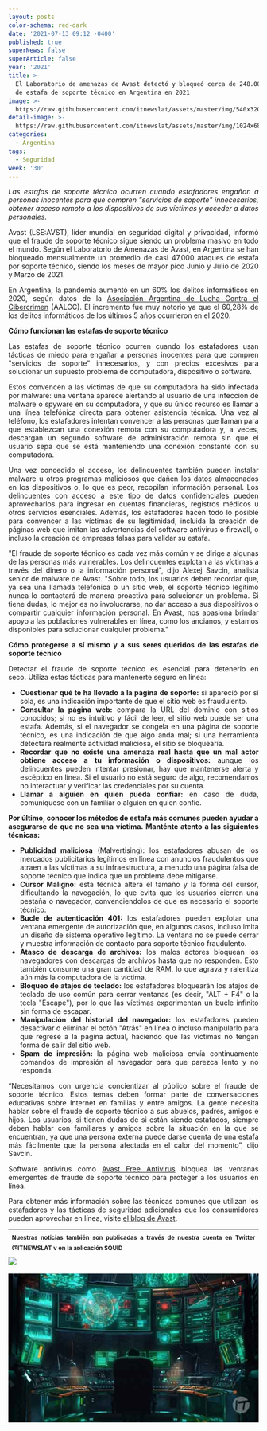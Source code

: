 ```yaml
---
layout: posts
color-schema: red-dark
date: '2021-07-13 09:12 -0400'
published: true
superNews: false
superArticle: false
year: '2021'
title: >-
  El Laboratorio de amenazas de Avast detectó y bloqueó cerca de 248.000 ataques
  de estafa de soporte técnico en Argentina en 2021
image: >-
  https://raw.githubusercontent.com/itnewslat/assets/master/img/540x320/Amenazas-industriales-p.jpg
detail-image: >-
  https://raw.githubusercontent.com/itnewslat/assets/master/img/1024x680/Amenazas-industriales-g.jpg
categories:
  - Argentina
tags:
  - Seguridad
week: '30'
---
```

<p style="text-align: justify;"><em>Las estafas de soporte técnico ocurren cuando estafadores engañan a personas inocentes para que compren "servicios de soporte" innecesarios, obtener acceso remoto a los dispositivos de sus víctimas y acceder a datos personales.</em></p>
<p style="text-align: justify;">Avast (LSE:AVST), líder mundial en seguridad digital y privacidad, informó que el fraude de soporte técnico sigue siendo un problema masivo en todo el mundo. Según el Laboratorio de Amenazas de Avast, en Argentina se han bloqueado mensualmente un promedio de casi 47,000 ataques de estafa por soporte técnico, siendo los meses de mayor pico Junio y Julio de 2020 y Marzo de 2021.</p>
<p style="text-align: justify;">En Argentina, la pandemia aumentó en un 60% los delitos informáticos en 2020, según datos de la <a href="https://www.cibercrimen.org.ar/">Asociación Argentina de Lucha Contra el Cibercrimen</a> (AALCC). El incremento fue muy notorio ya que el 60,28% de los delitos informáticos de los últimos 5 años ocurrieron en el 2020.</p>
<p style="text-align: justify;"><strong>Cómo funcionan las estafas de soporte técnico</strong></p>
<p style="text-align: justify;">Las estafas de soporte técnico ocurren cuando los estafadores usan tácticas de miedo para engañar a personas inocentes para que compren "servicios de soporte" innecesarios, y con precios excesivos para solucionar un supuesto problema de computadora, dispositivo o software.</p>
<p style="text-align: justify;">Estos convencen a las víctimas de que su computadora ha sido infectada por malware: una ventana aparece alertando al usuario de una infección de malware o spyware en su computadora, y que su único recurso es llamar a una línea telefónica directa para obtener asistencia técnica. Una vez al teléfono, los estafadores intentan convencer a las personas que llaman para que establezcan una conexión remota con su computadora y, a veces, descargan un segundo software de administración remota sin que el usuario sepa que se está manteniendo una conexión constante con su computadora.</p>
<p style="text-align: justify;">Una vez concedido el acceso, los delincuentes también pueden instalar malware u otros programas maliciosos que dañen los datos almacenados en los dispositivos o, lo que es peor, recopilan información personal. Los delincuentes con acceso a este tipo de datos confidenciales pueden aprovecharlos para ingresar en cuentas financieras, registros médicos u otros servicios esenciales. Además, los estafadores hacen todo lo posible para convencer a las víctimas de su legitimidad, incluida la creación de páginas web que imitan las advertencias del software antivirus o firewall, o incluso la creación de empresas falsas para validar su estafa.</p>
<p style="text-align: justify;">"El fraude de soporte técnico es cada vez más común y se dirige a algunas de las personas más vulnerables. Los delincuentes explotan a las víctimas a través del dinero o la información personal", dijo Alexej Savcin, analista senior de malware de Avast. "Sobre todo, los usuarios deben recordar que, ya sea una llamada telefónica o un sitio web, el soporte técnico legítimo nunca lo contactará de manera proactiva para solucionar un problema. Si tiene dudas, lo mejor es no involucrarse, no dar acceso a sus dispositivos o compartir cualquier información personal. En Avast, nos apasiona brindar apoyo a las poblaciones vulnerables en línea, como los ancianos, y estamos disponibles para solucionar cualquier problema."</p>
<p style="text-align: justify;"><strong>Cómo protegerse a sí mismo y a sus seres queridos de las estafas de soporte técnico</strong></p>
<p style="text-align: justify;">Detectar el fraude de soporte técnico es esencial para detenerlo en seco. Utiliza estas tácticas para mantenerte seguro en línea:</p>

<ul style="text-align: justify;">
	<li><strong>Cuestionar qué te ha llevado a la página de soporte:</strong> si apareció por sí sola, es una indicación importante de que el sitio web es fraudulento.</li>
	<li><strong>Consultar la página web: </strong>compara la URL del dominio con sitios conocidos; si no es intuitivo y fácil de leer, el sitio web puede ser una estafa. Además, si el navegador se congela en una página de soporte técnico, es una indicación de que algo anda mal; si una herramienta detectara realmente actividad maliciosa, el sitio se bloquearía.</li>
	<li><strong>Recordar que no existe una amenaza real hasta que un mal actor obtiene acceso a tu información o dispositivos:</strong> aunque los delincuentes pueden intentar presionar, hay que mantenerse alerta y escéptico en línea. Si el usuario no está seguro de algo, recomendamos no interactuar y verificar las credenciales por su cuenta.</li>
	<li><strong>Llamar a alguien en quien pueda confiar:</strong> en caso de duda, comuníquese con un familiar o alguien en quien confíe.</li>
</ul>
<p style="text-align: justify;"><strong>Por último, conocer los métodos de estafa más comunes pueden ayudar a asegurarse de que no sea una víctima. </strong><strong>Manténte atento a las siguientes técnicas:</strong></p>

<ul style="text-align: justify;">
	<li><strong>Publicidad maliciosa</strong> (Malvertising): los estafadores abusan de los mercados publicitarios legítimos en línea con anuncios fraudulentos que atraen a las víctimas a su infraestructura, a menudo una página falsa de soporte técnico que indica que un problema debe mitigarse.</li>
	<li><strong>Cursor Maligno:</strong> esta técnica altera el tamaño y la forma del cursor, dificultando la navegación, lo que evita que los usuarios cierren una pestaña o navegador, convenciendolos de que es necesario el soporte técnico.</li>
	<li><strong>Bucle de autenticación 401:</strong> los estafadores pueden explotar una ventana emergente de autorización que, en algunos casos, incluso imita un diseño de sistema operativo legítimo. La ventana no se puede cerrar y muestra información de contacto para soporte técnico fraudulento.</li>
	<li><strong>Atasco de descarga de archivos:</strong> los malos actores bloquean los navegadores con descargas de archivos hasta que no responden. Esto también consume una gran cantidad de RAM, lo que agrava y ralentiza aún más la computadora de la víctima.</li>
	<li><strong>Bloqueo de atajos de teclado:</strong> los estafadores bloquearán los atajos de teclado de uso común para cerrar ventanas (es decir, "ALT + F4" o la tecla "Escape"), por lo que las víctimas experimentan un bucle infinito sin forma de escapar.</li>
	<li><strong>Manipulación del historial del navegador:</strong> los estafadores pueden desactivar o eliminar el botón "Atrás" en línea o incluso manipularlo para que regrese a la página actual, haciendo que las víctimas no tengan forma de salir del sitio web.</li>
	<li><strong>Spam de impresión: </strong>la página web maliciosa envía continuamente comandos de impresión al navegador para que parezca lento y no responda.</li>
</ul>
<p style="text-align: justify;">“Necesitamos con urgencia concientizar al público sobre el fraude de soporte técnico. Estos temas deben formar parte de conversaciones educativas sobre Internet en familias y entre amigos. La gente necesita hablar sobre el fraude de soporte técnico a sus abuelos, padres, amigos e hijos. Los usuarios, si tienen dudas de si están siendo estafados, siempre deben hablar con familiares y amigos sobre la situación en la que se encuentran, ya que una persona externa puede darse cuenta de una estafa más fácilmente que la persona afectada en el calor del momento”, dijo Savcin.</p>
<p style="text-align: justify;">Software antivirus como <a href="http://www.avast.com/">Avast Free Antivirus</a> bloquea las ventanas emergentes de fraude de soporte técnico para proteger a los usuarios en línea.</p>
<p style="text-align: justify;">Para obtener más información sobre las técnicas comunes que utilizan los estafadores y las tácticas de seguridad adicionales que los consumidores pueden aprovechar en línea, visite <a href="https://blog.avast.com/es/tech-support-fraud-avast">el blog de Avast</a>.</p>

<table style="height: 42px;" width="569">
<tbody>
<tr>
<td style="text-align: justify;"><sub><strong>Nuestras noticias también son publicadas a través de nuestra cuenta en Twitter <a href="https://twitter.com/itnewslat?lang=es">@ITNEWSLAT</a> y en la aplicación <a href="https://squidapp.co/en/">SQUID</a></strong></sub></td>
</tr>
</tbody>
</table>

<img src="https://tracker.metricool.com/c3po.jpg?hash=56f88a41e39ab42c063cc51676587a04"/>

![](https://raw.githubusercontent.com/itnewslat/assets/master/img/540x320/Amenazas-industriales-p.jpg)

